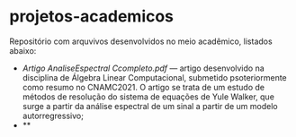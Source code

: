 # projetos-academicos
Repositório com arquvivos desenvolvidos no meio acadêmico, listados abaixo:

  - *Artigo AnaliseEspectral Ccompleto.pdf* — artigo desenvolvido na disciplina de Álgebra Linear Computacional, submetido psoteriormente como resumo no CNAMC2021. O artigo se trata de um estudo de métodos de resolução do sistema de equações de Yule Walker, que surge a partir da análise espectral de um sinal a partir de um modelo autorregressivo;
  - **
